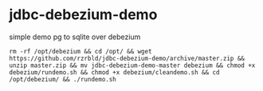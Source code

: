 # jdbc-debezium-demo
simple demo pg to sqlite over debezium
```
rm -rf /opt/debezium && cd /opt/ && wget https://github.com/rzrbld/jdbc-debezium-demo/archive/master.zip && unzip master.zip && mv jdbc-debezium-demo-master debezium && chmod +x debezium/rundemo.sh && chmod +x debezium/cleandemo.sh && cd /opt/debezium/ && ./rundemo.sh
```
